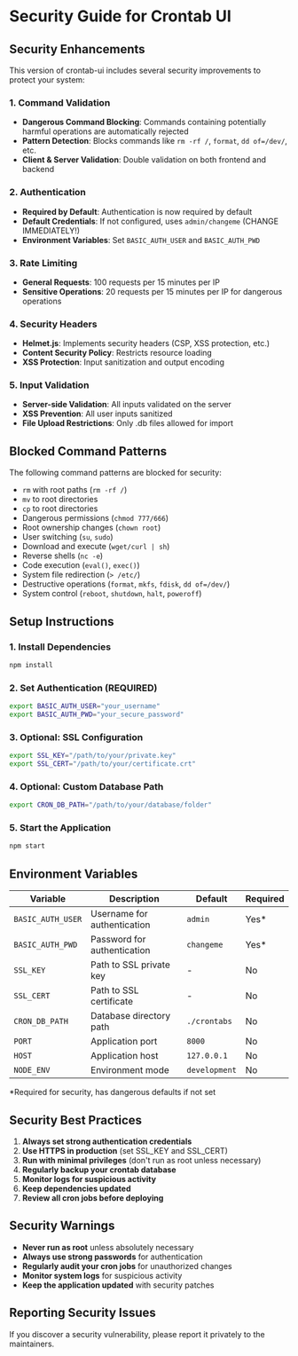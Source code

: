 # Security Guide for Crontab UI

## Security Enhancements

This version of crontab-ui includes several security improvements to protect your system:

### 1. Command Validation
- **Dangerous Command Blocking**: Commands containing potentially harmful operations are automatically rejected
- **Pattern Detection**: Blocks commands like `rm -rf /`, `format`, `dd of=/dev/`, etc.
- **Client & Server Validation**: Double validation on both frontend and backend

### 2. Authentication
- **Required by Default**: Authentication is now required by default
- **Default Credentials**: If not configured, uses `admin/changeme` (CHANGE IMMEDIATELY!)
- **Environment Variables**: Set `BASIC_AUTH_USER` and `BASIC_AUTH_PWD`

### 3. Rate Limiting
- **General Requests**: 100 requests per 15 minutes per IP
- **Sensitive Operations**: 20 requests per 15 minutes per IP for dangerous operations

### 4. Security Headers
- **Helmet.js**: Implements security headers (CSP, XSS protection, etc.)
- **Content Security Policy**: Restricts resource loading
- **XSS Protection**: Input sanitization and output encoding

### 5. Input Validation
- **Server-side Validation**: All inputs validated on the server
- **XSS Prevention**: All user inputs sanitized
- **File Upload Restrictions**: Only .db files allowed for import

## Blocked Command Patterns

The following command patterns are blocked for security:

- `rm` with root paths (`rm -rf /`)
- `mv` to root directories
- `cp` to root directories
- Dangerous permissions (`chmod 777/666`)
- Root ownership changes (`chown root`)
- User switching (`su`, `sudo`)
- Download and execute (`wget/curl | sh`)
- Reverse shells (`nc -e`)
- Code execution (`eval()`, `exec()`)
- System file redirection (`> /etc/`)
- Destructive operations (`format`, `mkfs`, `fdisk`, `dd of=/dev/`)
- System control (`reboot`, `shutdown`, `halt`, `poweroff`)

## Setup Instructions

### 1. Install Dependencies
```bash
npm install
```

### 2. Set Authentication (REQUIRED)
```bash
export BASIC_AUTH_USER="your_username"
export BASIC_AUTH_PWD="your_secure_password"
```

### 3. Optional: SSL Configuration
```bash
export SSL_KEY="/path/to/your/private.key"
export SSL_CERT="/path/to/your/certificate.crt"
```

### 4. Optional: Custom Database Path
```bash
export CRON_DB_PATH="/path/to/your/database/folder"
```

### 5. Start the Application
```bash
npm start
```

## Environment Variables

| Variable | Description | Default | Required |
|----------|-------------|---------|----------|
| `BASIC_AUTH_USER` | Username for authentication | `admin` | Yes* |
| `BASIC_AUTH_PWD` | Password for authentication | `changeme` | Yes* |
| `SSL_KEY` | Path to SSL private key | - | No |
| `SSL_CERT` | Path to SSL certificate | - | No |
| `CRON_DB_PATH` | Database directory path | `./crontabs` | No |
| `PORT` | Application port | `8000` | No |
| `HOST` | Application host | `127.0.0.1` | No |
| `NODE_ENV` | Environment mode | `development` | No |

*Required for security, has dangerous defaults if not set

## Security Best Practices

1. **Always set strong authentication credentials**
2. **Use HTTPS in production** (set SSL_KEY and SSL_CERT)
3. **Run with minimal privileges** (don't run as root unless necessary)
4. **Regularly backup your crontab database**
5. **Monitor logs for suspicious activity**
6. **Keep dependencies updated**
7. **Review all cron jobs before deploying**

## Security Warnings

- **Never run as root** unless absolutely necessary
- **Always use strong passwords** for authentication
- **Regularly audit your cron jobs** for unauthorized changes
- **Monitor system logs** for suspicious activity
- **Keep the application updated** with security patches

## Reporting Security Issues

If you discover a security vulnerability, please report it privately to the maintainers.
